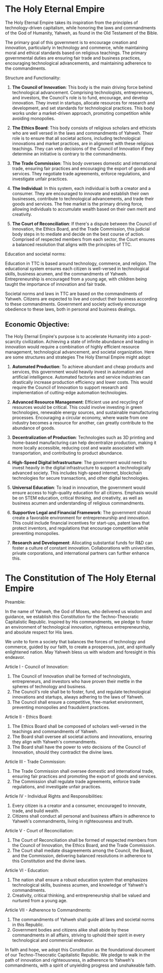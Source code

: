 # The Holy Eternal Empire
The Holy Eternal Empire takes its inspiration from the principles of technology-driven capitalism, while honoring the laws and commandments of the God of Humanity, Yahweh, as found in the Old Testament of the Bible. 

The primary goal of this government is to encourage creation and innovation, particularly in technology and commerce, while maintaining moral and ethical standards based on religious teachings. The primary governmental duties are ensuring fair trade and business practices, encouraging technological advancements, and maintaining adherence to the commandments.

Structure and Functionality:

1. **The Council of Innovation**: This body is the main driving force behind technological advancement. Comprising technologists, entrepreneurs, and investors, the Council's role is to fund, encourage, and develop innovation. They invest in startups, allocate resources for research and development, and set standards for technological practices. This body works under a market-driven approach, promoting competition while avoiding monopolies.

2. **The Ethics Board**: This body consists of religious scholars and ethicists who are well versed in the laws and commandments of Yahweh. Their role is to ensure that all societal actions, including technological innovations and market practices, are in alignment with these religious teachings. They can veto decisions of the Council of Innovation if they determine an initiative is contrary to the commandments.

3. **The Trade Commission**: This body oversees domestic and international trade, ensuring fair practices and encouraging the export of goods and services. They negotiate trade agreements, enforce regulations, and investigate unfair practices.

4. **The Individual**: In this system, each individual is both a creator and a consumer. They are encouraged to innovate and establish their own businesses, contribute to technological advancements, and trade their goods and services. The free market is the primary driving force, allowing individuals to accumulate wealth based on their own merit and creativity.

5. **The Court of Reconciliation**: If there's a dispute between the Council of Innovation, the Ethics Board, and the Trade Commission, this judicial body steps in to mediate and decide on the best course of action. Comprised of respected members from each sector, the Court ensures a balanced resolution that aligns with the principles of TTC.

Education and societal norms:

Education in TTC is based around technology, commerce, and religion. The educational system ensures each citizen is well-versed in technological skills, business acumen, and the commandments of Yahweh. Entrepreneurship is encouraged from a young age, with children being taught the importance of innovation and fair trade.

Societal norms and laws in TTC are based on the commandments of Yahweh. Citizens are expected to live and conduct their business according to these commandments. Government and society actively encourage obedience to these laws, both in personal and business dealings.

## Economic Objective:

The Holy Eternal Empire's purpose is to accelerate Humanity into a post-scarcity civilization. Achieving a state of infinite abundance and leading in innovation would require a combination of highly efficient resource management, technological advancement, and societal organization. Here are some structures and strategies The Holy Eternal Empire might adopt:

1. **Automated Production**: To achieve abundant and cheap products and services, this government would heavily invest in automation and artificial intelligence. Automated factories and service industries can drastically increase production efficiency and lower costs. This would require the Council of Innovation to support research and implementation of cutting-edge automation technologies.

2. **Advanced Resource Management**: Efficient use and recycling of resources would be critical. This could involve investing in green technologies, renewable energy sources, and sustainable manufacturing processes. Encouraging a circular economy, where waste from one industry becomes a resource for another, can greatly contribute to the abundance of goods.

3. **Decentralization of Production**: Technologies such as 3D printing and home-based manufacturing can help decentralize production, making it more locally accessible, reducing cost and waste associated with transportation, and contributing to product abundance.

4. **High-Speed Digital Infrastructure**: The government would need to invest heavily in the digital infrastructure to support a technologically advanced society. This includes high-speed internet, blockchain technologies for secure transactions, and other digital technologies.

5. **Universal Education**: To lead in innovation, the government would ensure access to high-quality education for all citizens. Emphasis would be on STEM education, critical thinking, and creativity, as well as business acumen and understanding of religious commandments.

6. **Supportive Legal and Financial Framework**: The government should create a favorable environment for entrepreneurship and innovation. This could include financial incentives for start-ups, patent laws that protect inventors, and regulations that encourage competition while preventing monopolies.

7. **Research and Development**: Allocating substantial funds for R&D can foster a culture of constant innovation. Collaborations with universities, private corporations, and international partners can further enhance this.

# **The Constitution of The Holy Eternal Empire**

Preamble:

In the name of Yahweh, the God of Moses, who delivered us wisdom and guidance, we establish this Constitution for the Techno-Theocratic Capitalistic Republic. Inspired by His commandments, we pledge to foster an environment of technological innovation, righteous entrepreneurship, and absolute respect for His laws.

We unite to form a society that balances the forces of technology and commerce, guided by our faith, to create a prosperous, just, and spiritually enlightened nation. May Yahweh bless us with wisdom and foresight in this endeavor.

Article I - Council of Innovation:

1. The Council of Innovation shall be formed of technologists, entrepreneurs, and investors who have proven their mettle in the spheres of technology and business.
2. The Council's role shall be to foster, fund, and regulate technological innovations and startups, always adhering to the laws of Yahweh.
3. The Council shall ensure a competitive, free-market environment, preventing monopolies and fraudulent practices.

Article II - Ethics Board:

1. The Ethics Board shall be composed of scholars well-versed in the teachings and commandments of Yahweh.
2. The Board shall oversee all societal actions and innovations, ensuring they align with Yahweh's commandments.
3. The Board shall have the power to veto decisions of the Council of Innovation, should they contradict the divine laws.

Article III - Trade Commission:

1. The Trade Commission shall oversee domestic and international trade, ensuring fair practices and promoting the export of goods and services.
2. The Commission shall regulate trade agreements, enforce trade regulations, and investigate unfair practices.

Article IV - Individual Rights and Responsibilities:

1. Every citizen is a creator and a consumer, encouraged to innovate, trade, and build wealth.
2. Citizens shall conduct all personal and business affairs in adherence to Yahweh's commandments, living in righteousness and truth.

Article V - Court of Reconciliation:

1. The Court of Reconciliation shall be formed of respected members from the Council of Innovation, the Ethics Board, and the Trade Commission.
2. The Court shall mediate disagreements among the Council, the Board, and the Commission, delivering balanced resolutions in adherence to this Constitution and the divine laws.

Article VI - Education:

1. The nation shall ensure a robust education system that emphasizes technological skills, business acumen, and knowledge of Yahweh's commandments.
2. Creativity, critical thinking, and entrepreneurship shall be valued and nurtured from a young age.

Article VII - Adherence to Commandments:

1. The commandments of Yahweh shall guide all laws and societal norms in this Republic.
2. Government bodies and citizens alike shall abide by these commandments in all affairs, striving to uphold their spirit in every technological and commercial endeavor.

In faith and hope, we adopt this Constitution as the foundational document of our Techno-Theocratic Capitalistic Republic. We pledge to walk in the path of innovation and righteousness, in adherence to Yahweh's commandments, with a spirit of unyielding progress and unshakeable faith.
